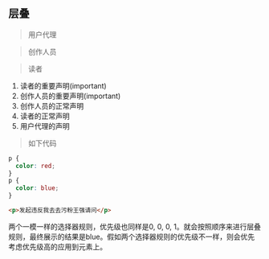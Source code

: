 ## 层叠

> 用户代理

> 创作人员

> 读者

1. 读者的重要声明(important)
2. 创作人员的重要声明(important)
3. 创作人员的正常声明
4. 读者的正常声明
5. 用户代理的声明

> 如下代码

```css
p {
  color: red;
}
p {
  color: blue;
}
```
```html
<p>发起违反我去去污粉王强请问</p>
```

两个一模一样的选择器规则，优先级也同样是0, 0, 0, 1。就会按照顺序来进行层叠规则，最终展示的结果是blue。假如两个选择器规则的优先级不一样，则会优先考虑优先级高的应用到元素上。
